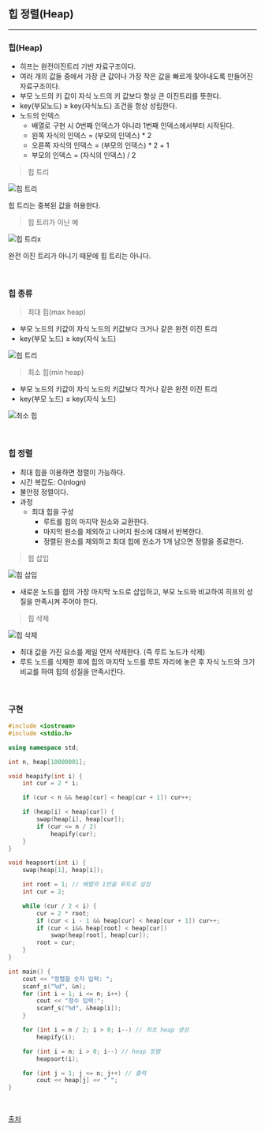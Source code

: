 ## 힙 정렬(Heap)

-----

### 힙(Heap)

* 히프는 완전이진트리 기반 자료구조이다.
* 여러 개의 값들 중에서 가장 큰 값이나 가장 작은 값을 빠르게 찾아내도록 만들어진 자료구조이다.
* 부모 노드의 키 값이 자식 노드의 키 값보다 항상 큰 이진트리를 뜻한다.
* key(부모노드) ≥ key(자식노드) 조건을 항상 성립한다.
* 노드의 인덱스 
  * 배열로 구현 시 0번째 인덱스가 아니라 1번째 인덱스에서부터 시작된다.
  * 왼쪽 자식의 인덱스 = (부모의 인덱스) * 2
  * 오른쪽 자식의 인덱스 = (부모의 인덱스) * 2 + 1
  * 부모의 인덱스 = (자식의 인덱스) / 2

> 힙 트리

![힙 트리](https://user-images.githubusercontent.com/68210266/130354763-d1703620-d1c5-4deb-a3ba-e16885397f43.PNG)

힙 트리는 중복된 값을 허용한다.



> 힙 트리가 이닌 예

![힙 트리x](https://user-images.githubusercontent.com/68210266/130354791-7943a38b-38b4-43c2-9372-dc2099b1a1c2.PNG)

완전 이진 트리가 아니기 때문에 힙 트리는 아니다.

<br>

### 힙 종류

> 최대 힙(max heap)

* 부모 노드의 키값이 자식 노드의 키값보다 크거나 같은 완전 이진 트리
* key(부모 노드) ≥ key(자식 노드)

![힙 트리](https://user-images.githubusercontent.com/68210266/130354873-1e051c85-83d8-4e82-8efc-51c225c3d080.PNG)



> 최소 힙(min heap)

* 부모 노드의 키값이 자식 노드의 키값보다 작거나 같은 완전 이진 트리
* key(부모 노드) ≤ key(자식 노드)

![최소 힙](https://user-images.githubusercontent.com/68210266/130354953-bbc7f098-c8ff-4b9c-8b64-61cc3fae7eac.PNG)

<br>

### 힙 정렬

* 최대 힙을 이용하면 정렬이 가능하다.
* 시간 복잡도: O(nlogn)
* 불안정 정렬이다.
* 과정
  * 최대 힙을 구성
    * 루트를 힙의 마지막 원소와 교환한다.
    * 마지막 원소를 제외하고 나머지 원소에 대해서 반복한다.
    * 정렬된 원소를 제외하고 최대 힙에 원소가 1개 남으면 정렬을 종료한다.



> 힙 삽입

![힙 삽입](https://user-images.githubusercontent.com/68210266/130356001-0e38c3d3-8bf6-462a-9618-d9f4d68da5fe.jpg)

* 새로운 노드를 힙의 가장 마지막 노드로 삽입하고, 부모 노드와 비교하여 히프의 성질을 만족시켜 주어야 한다.



> 힙 삭제

![힙 삭제](https://user-images.githubusercontent.com/68210266/130356023-077a5e8e-0337-4f22-824c-ac78a7fa61e0.jpg)

* 최대 값을 가진 요소를 제일 먼저 삭제한다. (즉 루트 노드가 삭제)
* 루트 노드를 삭제한 후에 힙의 마지막 노드를 루트 자리에 놓은 후 자식 노드와 크기 비교를 하여 힙의 성질을 만족시킨다.

<br>

### 구현

```c++
#include <iostream>
#include <stdio.h>

using namespace std;

int n, heap[10000001];

void heapify(int i) {
	int cur = 2 * i;

	if (cur < n && heap[cur] < heap[cur + 1]) cur++;

	if (heap[i] < heap[cur]) {
		swap(heap[i], heap[cur]);
		if (cur <= n / 2)
			heapify(cur);
	}
}

void heapsort(int i) {
	swap(heap[1], heap[i]);

	int root = 1; // 배열의 1번을 루트로 설정
	int cur = 2;

	while (cur / 2 < i) {
		cur = 2 * root;
		if (cur < i - 1 && heap[cur] < heap[cur + 1]) cur++;
		if (cur < i&& heap[root] < heap[cur])
			swap(heap[root], heap[cur]);
		root = cur;
	}
}

int main() {
	cout << "정렬할 숫자 입력: ";
	scanf_s("%d", &n);
	for (int i = 1; i <= n; i++) {
		cout << "정수 입력:";
		scanf_s("%d", &heap[i]);
	}

	for (int i = n / 2; i > 0; i--) // 최초 heap 생성
		heapify(i);

	for (int i = n; i > 0; i--) // heap 정렬
		heapsort(i);

	for (int j = 1; j <= n; j++) // 출력
		cout << heap[j] << " ";
}
```

<br>

[출처](https://dpdpwl.tistory.com/45)